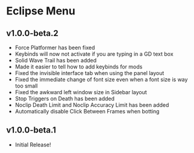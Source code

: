 # Eclipse Menu

## v1.0.0-beta.2
 * Force Platformer has been fixed
 * Keybinds will now not activate if you are typing in a GD text box
 * Solid Wave Trail has been added
 * Made it easier to tell how to add keybinds for mods
 * Fixed the invisible interface tab when using the panel layout
 * Fixed the immediate change of font size even when a font size is way too small
 * Fixed the awkward left window size in Sidebar layout
 * Stop Triggers on Death has been added
 * Noclip Death Limit and Noclip Accuracy Limit has been added
 * Automatically disable Click Between Frames when botting

## v1.0.0-beta.1
 * Initial Release!